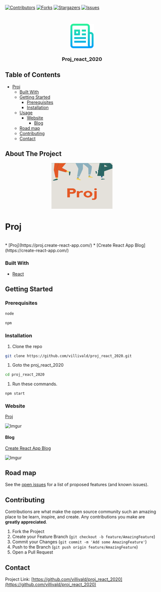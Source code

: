 
[![Contributors][contributors-shield]][contributors-url]
[![Forks][forks-shield]][forks-url]
[![Stargazers][stars-shield]][stars-url]
[![Issues][issues-shield]][issues-url]


<!-- PROJECT LOGO -->
<br />
<p align="center">
  <a href="https://github.com/villivald/proj_react_2020">
    <img src="src/assets/logo-readme.png" alt="Logo" width="80" height="80">
  </a>

  <h3 align="center">Proj_react_2020</h3>
</p>



<!-- TABLE OF CONTENTS -->
## Table of Contents

- [Proj](#proj)
    - [Built With](#built-with)
  - [Getting Started](#getting-started)
    - [Prerequisites](#prerequisites)
    - [Installation](#installation)
  - [Usage](#usage)
    - [Website](#website)
      - [Blog](#blog)
  - [Road map](#road-map)
  - [Contributing](#contributing)
  - [Contact](#contact)



<!-- ABOUT THE PROJECT -->
## About The Project
<p align="center">
  <a href="https://github.com/villivald/proj_react_2020">
    <img src="src/images/logo/103.png" alt="Logo" width="200" height="150">
  </a>
</p>

# Proj

<!-- Description -->
<br>
* [Proj](https://proj.create-react-app.com/)
* [Create React App Blog](https://create-react-app.com/)


### Built With
* [React](https://reactjs.org/docs/getting-started.html)


<!-- GETTING STARTED -->
## Getting Started

### Prerequisites
```sh
node
```
```sh
npm
```

### Installation

1. Clone the repo
```sh
git clone https://github.com/villivald/proj_react_2020.git
```

1. Goto the proj_react_2020
```sh
cd proj_react_2020
```
1. Run these commands.
```sh
npm start
```


### Website

[Proj](https://proj.create-react-app.com/)

![Imgur](https://i.imgur.com/1JJxOYF.png)

#### Blog

[Create React App Blog](https://create-react-app.com/)

![Imgur](https://i.imgur.com/0o2KKuo.png)




<!-- ROAD MAP -->
## Road map

See the [open issues](https://github.com/villivald/proj_react_2020/issues) for a list of proposed features (and known issues).



<!-- CONTRIBUTING -->
## Contributing

Contributions are what make the open source community such an amazing place to be learn, inspire, and create. Any contributions you make are **greatly appreciated**.

1. Fork the Project
2. Create your Feature Branch (`git checkout -b feature/AmazingFeature`)
3. Commit your Changes (`git commit -m 'Add some AmazingFeature'`)
4. Push to the Branch (`git push origin feature/AmazingFeature`)
5. Open a Pull Request



<!-- CONTACT -->
## Contact

Project Link: [https://github.com/villivald/proj_react_2020](https://github.com/villivald/proj_react_2020)




<!-- MARKDOWN LINKS & IMAGES -->
<!-- https://www.markdownguide.org/basic-syntax/#reference-style-links -->
[contributors-shield]: https://img.shields.io/github/contributors/villivald/proj_react_2020.svg?style=flat
[contributors-url]: https://github.com/villivald/proj_react_2020/graphs/contributors
[forks-shield]: https://img.shields.io/github/forks/villivald/proj_react_2020.svg?style=flat
[forks-url]: https://github.com/villivald/proj_react_2020/network/members
[stars-shield]: https://img.shields.io/github/stars/villivald/proj_react_2020.svg?style=flat
[stars-url]: https://github.com/villivald/proj_react_2020/stargazers
[issues-shield]: https://img.shields.io/github/issues/villivald/proj_react_2020.svg?style=flat
[issues-url]: https://github.com/villivald/proj_react_2020/issues
